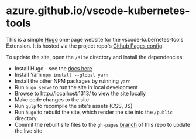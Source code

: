 # azure.github.io/vscode-kubernetes-tools

This is a simple [Hugo](https://gohugo.io/) one-page website for the vscode-kubernetes-tools Extension. It is hosted via the project repo's [Github Pages config](https://github.com/Azure/vscode-kubernetes-tools/settings/pages).

To update the site, open the `/site` directory and install the dependencies:

* Install Hugo - see the [docs here](https://gohugo.io/getting-started/quick-start/)
* Install Yarn `npm install --global yarn`
* Install the other NPM packages by ruinning  `yarn`
* Run `hugo serve` to run the site in local development
* Browse to http://localhost:1313/ to view the site locally
* Make code changes to the site
* Run `gulp` to recompile the site's assets (CSS, JS)
* Run `hugo` to rebuild the site, which render the site into the `/public` directory
* Commit the rebuilt site files to the `gh-pages` [branch](https://github.com/Azure/vscode-kubernetes-tools/tree/gh-pages/) of this repo to update the live site
